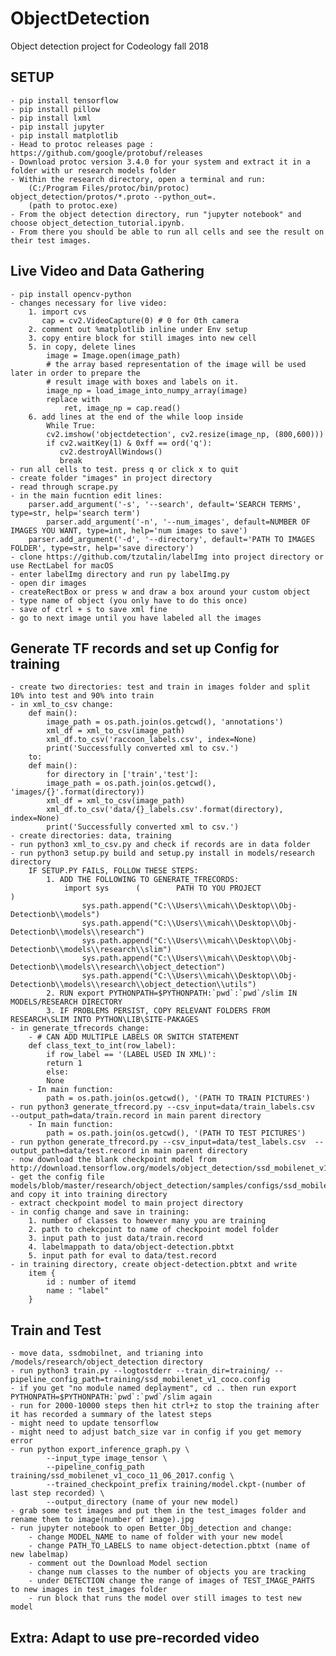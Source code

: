 # ObjectDetection
Object detection project for Codeology fall 2018
## SETUP

	- pip install tensorflow
	- pip install pillow
	- pip install lxml
	- pip install jupyter
	- pip install matplotlib
	- Head to protoc releases page : https://github.com/google/protobuf/releases
	- Download protoc version 3.4.0 for your system and extract it in a folder with ur research models folder
	- Within the research directory, open a terminal and run:
		(C:/Program Files/protoc/bin/protoc) object_detection/protos/*.proto --python_out=.
		(path to protoc.exe)
	- From the object detection directory, run "jupyter notebook" and choose object_detection_tutorial.ipynb. 
	- From there you should be able to run all cells and see the result on their test images.
## Live Video and Data Gathering	
	- pip install opencv-python
	- changes necessary for live video:
		1. import cvs
		   cap = cv2.VideoCapture(0) # 0 for 0th camera
		2. comment out %matplotlib inline under Env setup
		3. copy entire block for still images into new cell
		5. in copy, delete lines 
			image = Image.open(image_path)
  			# the array based representation of the image will be used later in order to prepare the
  			# result image with boxes and labels on it.
   			image_np = load_image_into_numpy_array(image)
		    replace with
		    	ret, image_np = cap.read()
		6. add lines at the end of the while loop inside
			While True:
		 	cv2.imshow('objectdetection', cv2.resize(image_np, (800,600)))
			if cv2.waitKey(1) & 0xff == ord('q'):
			   cv2.destroyAllWindows()
			   break
	- run all cells to test. press q or click x to quit
	- create folder "images" in project directory
	- read through scrape.py
	- in the main fucntion edit lines:
		parser.add_argument('-s', '--search', default='SEARCH TERMS', type=str, help='search term')
    		parser.add_argument('-n', '--num_images', default=NUMBER OF IMAGES YOU WANT, type=int, help='num images to save')
   		parser.add_argument('-d', '--directory', default='PATH TO IMAGES FOLDER', type=str, help='save directory')
	- clone https://github.com/tzutalin/labelImg into project directory or use RectLabel for macOS
	- enter labelImg directory and run py labelImg.py
	- open dir images
	- createRectBox or press w and draw a box around your custom object
	- type name of object (you only have to do this once)
	- save of ctrl + s to save xml fine
	- go to next image until you have labeled all the images
## Generate TF records and set up Config for training
	- create two directories: test and train in images folder and split 10% into test and 90% into train
	- in xml_to_csv change:
		def main():
			image_path = os.path.join(os.getcwd(), 'annotations')
			xml_df = xml_to_csv(image_path)
			xml_df.to_csv('raccoon_labels.csv', index=None)
			print('Successfully converted xml to csv.')
		to:
		def main():
		    for directory in ['train','test']:
			image_path = os.path.join(os.getcwd(), 'images/{}'.format(directory))
			xml_df = xml_to_csv(image_path)
			xml_df.to_csv('data/{}_labels.csv'.format(directory), index=None)
			print('Successfully converted xml to csv.')
	- create directories: data, training
	- run python3 xml_to_csv.py and check if records are in data folder
	- run python3 setup.py build and setup.py install in models/research directory
		IF SETUP.PY FAILS, FOLLOW THESE STEPS:
			1. ADD THE FOLLOWING TO GENERATE_TFRECORDS:
				import sys		(        PATH TO YOU PROJECT              )
					sys.path.append("C:\\Users\\micah\\Desktop\\Obj-Detectionb\\models")
					sys.path.append("C:\\Users\\micah\\Desktop\\Obj-Detectionb\\models\\research")
					sys.path.append("C:\\Users\\micah\\Desktop\\Obj-Detectionb\\models\\research\\slim")
					sys.path.append("C:\\Users\\micah\\Desktop\\Obj-Detectionb\\models\\research\\object_detection")
					sys.path.append("C:\\Users\\micah\\Desktop\\Obj-				Detectionb\\models\\research\\object_detection\\utils")
			2. RUN export PYTHONPATH=$PYTHONPATH:`pwd`:`pwd`/slim IN MODELS/RESEARCH DIRECTORY
			3. IF PROBLEMS PERSIST, COPY RELEVANT FOLDERS FROM RESEARCH\SLIM INTO PYTHON\LIB\SITE-PAKAGES
	- in generate_tfrecords change:
		- # CAN ADD MULTIPLE LABELS OR SWITCH STATEMENT
		def class_text_to_int(row_label):
		    if row_label == '(LABEL USED IN XML)':
			return 1
		    else:
			None
		- In main function:
			path = os.path.join(os.getcwd(), '(PATH TO TRAIN PICTURES')
	- run python3 generate_tfrecord.py --csv_input=data/train_labels.csv  --output_path=data/train.record in main parent directory
		- In main function:
			path = os.path.join(os.getcwd(), '(PATH TO TEST PICTURES')
	- run python generate_tfrecord.py --csv_input=data/test_labels.csv  --output_path=data/test.record in main parent directory
	- now download the blank checkpoint model from http://download.tensorflow.org/models/object_detection/ssd_mobilenet_v1_coco_11_06_2017.tar.gz
	- get the config file models/blob/master/research/object_detection/samples/configs/ssd_mobilenet_v1_coco.config and copy it into training directory
	- extract checkpoint model to main project directory
	- in config change and save in training:
		1. number of classes to however many you are training
		2. path to chekcpoint to name of checkpoint model folder
		3. input path to just data/train.record
		4. labelmappath to data/object-detection.pbtxt
		5. input path for eval to data/test.record
	- in training directory, create object-detection.pbtxt and write 
		item {
			id : number of itemd
			name : "label"
		}
## Train and Test
	- move data, ssdmobilnet, and trianing into /models/research/object_detection directory
	- run python3 train.py --logtostderr --train_dir=training/ --pipeline_config_path=training/ssd_mobilenet_v1_coco.config
 	- if you get "no module named deplayment", cd .. then run export PYTHONPATH=$PYTHONPATH:`pwd`:`pwd`/slim again
	- run for 2000-10000 steps then hit ctrl+z to stop the training after it has recorded a summary of the latest steps
	- might need to update tensorflow
	- might need to adjust batch_size var in config if you get memory error
	- run python export_inference_graph.py \
		    --input_type image_tensor \
		    --pipeline_config_path training/ssd_mobilenet_v1_coco_11_06_2017.config \
		    --trained_checkpoint_prefix training/model.ckpt-(number of last step recorded) \
		    --output_directory (name of your new model)
	- grab some test images and put them in the test_images folder and rename them to image(number of image).jpg
	- run jupyter notebook to open Better_Obj_detection and change:
		- change MODEL_NAME to name of folder with your new model
		- change PATH_TO_LABELS to name object-detection.pbtxt (name of new labelmap)
		- comment out the Download Model section
		- change num classes to the number of objects you are tracking
		- under DETECTION change the range of images of TEST_IMAGE_PAHTS to new images in test_images folder
		- run block that runs the model over still images to test new model
## Extra: Adapt to use pre-recorded video
	
